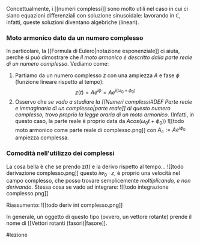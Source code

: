 Concettualmente, i [[numeri complessi]] sono molto utili nel caso in cui ci siano equazioni differenziali con soluzione sinusoidale: lavorando in $\mathbb{C}$, infatti, queste soluzioni diventano algebriche (lineari).

### Moto armonico dato da un numero complesso
In particolare, la [[Formula di Eulero|notazione esponenziale]] ci aiuta, perchè si può dimostrare che _il moto armonico è descritto dalla parte reale di un numero complesso_. Vediamo come:
1. Partiamo da un numero complesso $z$ con una ampiezza $A$ e fase $\phi$ (funzione lineare rispetto al tempo):
$$
z(t) = Ae^{i\phi} = Ae^{i(\omega_0+\phi_0)}
$$
2. Osservo che _se vado a studiare la [[Numeri complessi#DEF Parte reale e immaginaria di un complesso|parte reale]] di questo numero complesso, trovo proprio la legge oraria di un moto armonico_. (Infatti, in questo caso, la parte reale è proprio data da $Acos(\omega_0 t + \phi_0)$)
![[todo moto armonico come parte reale di complesso.png]]
con $A_c := Ae^{i\phi_0}$ ampiezza complessa.

### Comodità nell'utilizzo dei complessi
La cosa bella è che se prendo z(t) e la derivo rispetto al tempo...
![[todo derivazione complesso.png]]
questo $iw_0 \cdot z$,  è proprio una velocità nel campo complesso, che posso trovare semplicemente _moltiplicando, e non derivando_. Stessa cosa se vado ad integrare:
![[todo integrazione complesso.png]]

Riassumento:
![[todo deriv int complesso.png]]

In generale, un oggetto di questo tipo (ovvero, un vettore rotante) prende il nome di [[Vettori rotanti (fasori)|fasore]].

#lezione